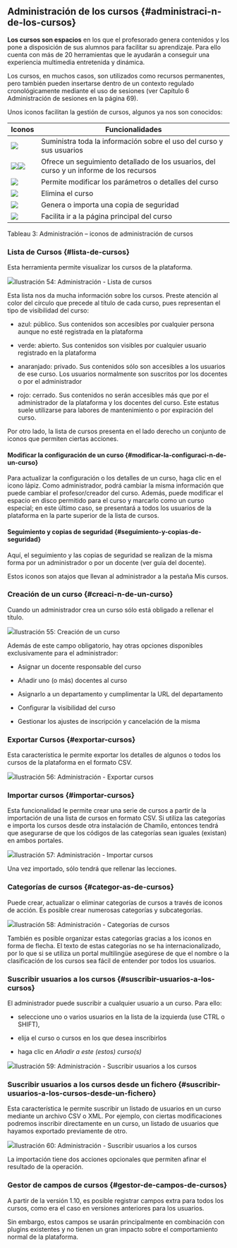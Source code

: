 ## Administración de los cursos {#administraci-n-de-los-cursos}

**Los cursos son espacios** en los que el profesorado genera contenidos y los pone a disposición de sus alumnos para facilitar su aprendizaje. Para ello cuenta con más de 20 herramientas que le ayudarán a conseguir una experiencia multimedia entretenida y dinámica.

Los cursos, en muchos casos, son utilizados como recursos permanentes, pero también pueden insertarse dentro de un contexto regulado cronológicamente mediante el uso de sesiones (ver Capítulo 6 Administración de sesiones en la página 69).

Unos iconos facilitan la gestión de cursos, algunos ya nos son conocidos:

| Iconos | Funcionalidades |
| --- | --- |
| ![](../assets/images6.png) | Suministra toda la información sobre el uso del curso y sus usuarios |
| ![](../assets/images30.png)![](../assets/images31.png) | Ofrece un seguimiento detallado de los usuarios, del curso y un informe de los recursos |
| ![](../assets/images28.png) | Permite modificar los parámetros o detalles del curso |
| ![](../assets/images29.png) | Elimina el curso |
| ![](../assets/images7.png) | Genera o importa una copia de seguridad |
| ![](../assets/images8.png) | Facilita ir a la página principal del curso |

Tableau 3: Administración – iconos de administración de cursos

### Lista de Cursos {#lista-de-cursos}

Esta herramienta permite visualizar los cursos de la plataforma.

![](../assets/images162.png)Ilustración 54: Administración - Lista de cursos

Esta lista nos da mucha información sobre los cursos. Preste atención al color del círculo que precede al título de cada curso, pues representan el tipo de visibilidad del curso:

*   azul: público. Sus contenidos son accesibles por cualquier persona aunque no esté registrada en la plataforma

*   verde: abierto. Sus contenidos son visibles por cualquier usuario registrado en la plataforma

*   anaranjado: privado. Sus contenidos sólo son accesibles a los usuarios de ese curso. Los usuarios normalmente son suscritos por los docentes o por el administrador

*   rojo: cerrado. Sus contenidos no serán accesibles más que por el administrador de la plataforma y los docentes del curso. Este estatus suele utilizarse para labores de mantenimiento o por expiración del curso.

Por otro lado, la lista de cursos presenta en el lado derecho un conjunto de iconos que permiten ciertas acciones.

#### Modificar la configuración de un curso {#modificar-la-configuraci-n-de-un-curso}

Para actualizar la configuración o los detalles de un curso, haga clic en el icono lápiz. Como administrador, podrá cambiar la misma información que puede cambiar el profesor/creador del curso. Además, puede modificar el espacio en disco permitido para el curso y marcarlo como un curso especial; en este último caso, se presentará a todos los usuarios de la plataforma en la parte superior de la lista de cursos.

#### Seguimiento y copias de seguridad {#seguimiento-y-copias-de-seguridad}

Aquí, el seguimiento y las copias de seguridad se realizan de la misma forma por un administrador o por un docente (ver guía del docente).

Estos iconos son atajos que llevan al administrador a la pestaña Mis cursos.

### Creación de un curso {#creaci-n-de-un-curso}

Cuando un administrador crea un curso sólo está obligado a rellenar el título.

![](../assets/images163.png)Ilustración 55: Creación de un curso

Además de este campo obligatorio, hay otras opciones disponibles exclusivamente para el administrador:

*   Asignar un docente responsable del curso

*   Añadir uno (o más) docentes al curso

*   Asignarlo a un departamento y cumplimentar la URL del departamento

*   Configurar la visibilidad del curso

*   Gestionar los ajustes de inscripción y cancelación de la misma

### Exportar Cursos {#exportar-cursos}

Esta característica le permite exportar los detalles de algunos o todos los cursos de la plataforma en el formato CSV.

![](../assets/images164.png)Ilustración 56: Administración - Exportar cursos

### Importar cursos {#importar-cursos}

Esta funcionalidad le permite crear una serie de cursos a partir de la importación de una lista de cursos en formato CSV. Si utiliza las categorías e importa los cursos desde otra instalación de Chamilo, entonces tendrá que asegurarse de que los códigos de las categorías sean iguales (existan) en ambos portales.

![](../assets/images165.png)Ilustración 57: Administración - Importar cursos

Una vez importado, sólo tendrá que rellenar las lecciones.

### Categorías de cursos {#categor-as-de-cursos}

Puede crear, actualizar o eliminar categorías de cursos a través de iconos de acción. Es posible crear numerosas categorías y subcategorías.

![](../assets/images166.png)Ilustración 58: Administración - Categorías de cursos

También es posible organizar estas categorías gracias a los iconos en forma de flecha. El texto de estas categorías no se ha internacionalizado, por lo que si se utiliza un portal multilingüe asegúrese de que el nombre o la clasificación de los cursos sea fácil de entender por todos los usuarios.

### Suscribir usuarios a los cursos {#suscribir-usuarios-a-los-cursos}

El administrador puede suscribir a cualquier usuario a un curso. Para ello:

*   seleccione uno o varios usuarios en la lista de la izquierda (use CTRL o SHIFT),

*   elija el curso o cursos en los que desea inscribirlos

*   haga clic en _Añadir a este (estos) curso(s)_

![](../assets/images167.png)Ilustración 59: Administración - Suscribir usuarios a los cursos

### Suscribir usuarios a los cursos desde un fichero {#suscribir-usuarios-a-los-cursos-desde-un-fichero}

Esta característica le permite suscribir un listado de usuarios en un curso mediante un archivo CSV o XML. Por ejemplo, con ciertas modificaciones podremos inscribir directamente en un curso, un listado de usuarios que hayamos exportado previamente de otro.

![](../assets/images169.png)Ilustración 60: Administración - Suscribir usuarios a los cursos

La importación tiene dos acciones opcionales que permiten afinar el resultado de la operación.

### Gestor de campos de cursos {#gestor-de-campos-de-cursos}

A partir de la versión 1.10, es posible registrar campos extra para todos los cursos, como era el caso en versiones anteriores para los usuarios.

Sin embargo, estos campos se usarán principalmente en combinación con plugins existentes y no tienen un gran impacto sobre el comportamiento normal de la plataforma.